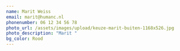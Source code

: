 ```yaml
---
name: Marit Weiss
email: marit@humanc.nl
phonenumber: 06 12 34 56 78
photo_url: /assets/images/upload/keuze-marit-buiten-1168x526.jpg
photo_description: "Marit "
bg_color: Rood
---
```

